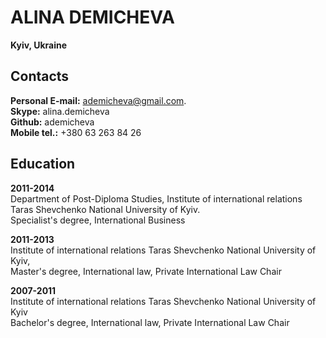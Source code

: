 # ALINA DEMICHEVA #
**Kyiv, Ukraine**

## Contacts ##
**Personal E-mail:** ademicheva@gmail.com.   
**Skype:** alina.demicheva  
**Github:** ademicheva  
**Mobile tel.:** +380 63 263 84 26

##  Education ##

**2011-2014**  
Department of Post-Diploma Studies, Institute of international relations Taras Shevchenko National University of Kyiv.   
Specialist's degree, International Business  

**2011-2013**  
Institute of international relations Taras Shevchenko National University of Kyiv,   
Master's degree, International law, Private International Law Chair  

**2007-2011**   
Institute of international relations Taras Shevchenko National University of Kyiv   
Bachelor's degree, International law, Private International Law Chair 

